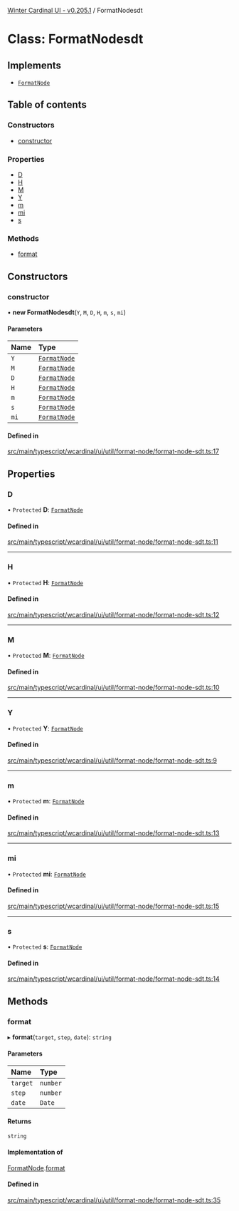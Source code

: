 [Winter Cardinal UI - v0.205.1](../index.md) / FormatNodesdt

# Class: FormatNodesdt

## Implements

- [`FormatNode`](../interfaces/FormatNode.md)

## Table of contents

### Constructors

- [constructor](FormatNodesdt.md#constructor)

### Properties

- [D](FormatNodesdt.md#d)
- [H](FormatNodesdt.md#h)
- [M](FormatNodesdt.md#m)
- [Y](FormatNodesdt.md#y)
- [m](FormatNodesdt.md#m)
- [mi](FormatNodesdt.md#mi)
- [s](FormatNodesdt.md#s)

### Methods

- [format](FormatNodesdt.md#format)

## Constructors

### constructor

• **new FormatNodesdt**(`Y`, `M`, `D`, `H`, `m`, `s`, `mi`)

#### Parameters

| Name | Type |
| :------ | :------ |
| `Y` | [`FormatNode`](../interfaces/FormatNode.md) |
| `M` | [`FormatNode`](../interfaces/FormatNode.md) |
| `D` | [`FormatNode`](../interfaces/FormatNode.md) |
| `H` | [`FormatNode`](../interfaces/FormatNode.md) |
| `m` | [`FormatNode`](../interfaces/FormatNode.md) |
| `s` | [`FormatNode`](../interfaces/FormatNode.md) |
| `mi` | [`FormatNode`](../interfaces/FormatNode.md) |

#### Defined in

[src/main/typescript/wcardinal/ui/util/format-node/format-node-sdt.ts:17](https://github.com/winter-cardinal/winter-cardinal-ui/blob/v0.205.1/src/main/typescript/wcardinal/ui/util/format-node/format-node-sdt.ts#L17)

## Properties

### D

• `Protected` **D**: [`FormatNode`](../interfaces/FormatNode.md)

#### Defined in

[src/main/typescript/wcardinal/ui/util/format-node/format-node-sdt.ts:11](https://github.com/winter-cardinal/winter-cardinal-ui/blob/v0.205.1/src/main/typescript/wcardinal/ui/util/format-node/format-node-sdt.ts#L11)

___

### H

• `Protected` **H**: [`FormatNode`](../interfaces/FormatNode.md)

#### Defined in

[src/main/typescript/wcardinal/ui/util/format-node/format-node-sdt.ts:12](https://github.com/winter-cardinal/winter-cardinal-ui/blob/v0.205.1/src/main/typescript/wcardinal/ui/util/format-node/format-node-sdt.ts#L12)

___

### M

• `Protected` **M**: [`FormatNode`](../interfaces/FormatNode.md)

#### Defined in

[src/main/typescript/wcardinal/ui/util/format-node/format-node-sdt.ts:10](https://github.com/winter-cardinal/winter-cardinal-ui/blob/v0.205.1/src/main/typescript/wcardinal/ui/util/format-node/format-node-sdt.ts#L10)

___

### Y

• `Protected` **Y**: [`FormatNode`](../interfaces/FormatNode.md)

#### Defined in

[src/main/typescript/wcardinal/ui/util/format-node/format-node-sdt.ts:9](https://github.com/winter-cardinal/winter-cardinal-ui/blob/v0.205.1/src/main/typescript/wcardinal/ui/util/format-node/format-node-sdt.ts#L9)

___

### m

• `Protected` **m**: [`FormatNode`](../interfaces/FormatNode.md)

#### Defined in

[src/main/typescript/wcardinal/ui/util/format-node/format-node-sdt.ts:13](https://github.com/winter-cardinal/winter-cardinal-ui/blob/v0.205.1/src/main/typescript/wcardinal/ui/util/format-node/format-node-sdt.ts#L13)

___

### mi

• `Protected` **mi**: [`FormatNode`](../interfaces/FormatNode.md)

#### Defined in

[src/main/typescript/wcardinal/ui/util/format-node/format-node-sdt.ts:15](https://github.com/winter-cardinal/winter-cardinal-ui/blob/v0.205.1/src/main/typescript/wcardinal/ui/util/format-node/format-node-sdt.ts#L15)

___

### s

• `Protected` **s**: [`FormatNode`](../interfaces/FormatNode.md)

#### Defined in

[src/main/typescript/wcardinal/ui/util/format-node/format-node-sdt.ts:14](https://github.com/winter-cardinal/winter-cardinal-ui/blob/v0.205.1/src/main/typescript/wcardinal/ui/util/format-node/format-node-sdt.ts#L14)

## Methods

### format

▸ **format**(`target`, `step`, `date`): `string`

#### Parameters

| Name | Type |
| :------ | :------ |
| `target` | `number` |
| `step` | `number` |
| `date` | `Date` |

#### Returns

`string`

#### Implementation of

[FormatNode](../interfaces/FormatNode.md).[format](../interfaces/FormatNode.md#format)

#### Defined in

[src/main/typescript/wcardinal/ui/util/format-node/format-node-sdt.ts:35](https://github.com/winter-cardinal/winter-cardinal-ui/blob/v0.205.1/src/main/typescript/wcardinal/ui/util/format-node/format-node-sdt.ts#L35)
